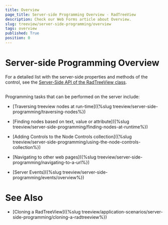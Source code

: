 ```yaml
---
title: Overview
page_title: Server-side Programming Overview - RadTreeView
description: Check our Web Forms article about Overview.
slug: treeview/server-side-programming/overview
tags: overview
published: True
position: 0
---
```


# Server-side Programming Overview

For a detailed list with the server-side properties and methods of the control, see the [Server-Side API of the RadTreeView class](https://docs.telerik.com/devtools/aspnet-ajax/api/server/Telerik.Web.UI/RadTreeView).

## 

Programming tasks that can be performed on the server include:

* [Traversing treeview nodes at run-time]({%slug treeview/server-side-programming/traversing-nodes%})

* [Finding nodes based on text, value or attribute]({%slug treeview/server-side-programming/finding-nodes-at-runtime%})

* [Adding Controls to the Node Controls collection]({%slug treeview/server-side-programming/using-the-node-controls-collection%})

* [Navigating to other web pages]({%slug treeview/server-side-programming/navigating-to-a-url%})

* [Server Events]({%slug treeview/server-side-programming/events/overview%})

# See Also

 * [Cloning a RadTreeView]({%slug treeview/application-scenarios/server-side-programming/cloning-a-radtreeview%})
